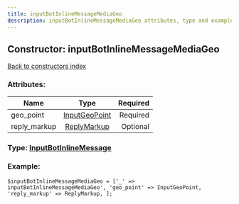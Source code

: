 ```yaml
---
title: inputBotInlineMessageMediaGeo
description: inputBotInlineMessageMediaGeo attributes, type and example
---
```

## Constructor: inputBotInlineMessageMediaGeo  
[Back to constructors index](index.md)



### Attributes:

| Name     |    Type       | Required |
|----------|:-------------:|---------:|
|geo\_point|[InputGeoPoint](../types/InputGeoPoint.md) | Required|
|reply\_markup|[ReplyMarkup](../types/ReplyMarkup.md) | Optional|



### Type: [InputBotInlineMessage](../types/InputBotInlineMessage.md)


### Example:

```
$inputBotInlineMessageMediaGeo = ['_' => inputBotInlineMessageMediaGeo', 'geo_point' => InputGeoPoint, 'reply_markup' => ReplyMarkup, ];
```